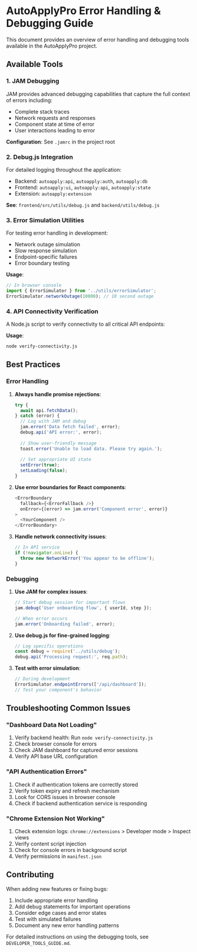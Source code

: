 # AutoApplyPro Error Handling & Debugging Guide

This document provides an overview of error handling and debugging tools available in the AutoApplyPro project.

## Available Tools

### 1. JAM Debugging

JAM provides advanced debugging capabilities that capture the full context of errors including:

- Complete stack traces
- Network requests and responses
- Component state at time of error
- User interactions leading to error

**Configuration**: See `.jamrc` in the project root

### 2. Debug.js Integration

For detailed logging throughout the application:

- Backend: `autoapply:api`, `autoapply:auth`, `autoapply:db`
- Frontend: `autoapply:ui`, `autoapply:api`, `autoapply:state`
- Extension: `autoapply:extension`

**See**: `frontend/src/utils/debug.js` and `backend/utils/debug.js`

### 3. Error Simulation Utilities

For testing error handling in development:

- Network outage simulation
- Slow response simulation
- Endpoint-specific failures
- Error boundary testing

**Usage**:

```javascript
// In browser console
import { ErrorSimulator } from '../utils/errorSimulator';
ErrorSimulator.networkOutage(10000); // 10 second outage
```

### 4. API Connectivity Verification

A Node.js script to verify connectivity to all critical API endpoints:

**Usage**:

```bash
node verify-connectivity.js
```

## Best Practices

### Error Handling

1. **Always handle promise rejections**:

    ```javascript
    try {
      await api.fetchData();
    } catch (error) {
      // Log with JAM and debug
      jam.error('Data fetch failed', error);
      debug.api('API error:', error);
      
      // Show user-friendly message
      toast.error('Unable to load data. Please try again.');
      
      // Set appropriate UI state
      setError(true);
      setLoading(false);
    }
    ```

1. **Use error boundaries for React components**:

    ```javascript
    <ErrorBoundary 
      fallback={<ErrorFallback />}
      onError={(error) => jam.error('Component error', error)}
    >
      <YourComponent />
    </ErrorBoundary>
    ```

1. **Handle network connectivity issues**:

    ```javascript
    // In API service
    if (!navigator.onLine) {
      throw new NetworkError('You appear to be offline');
    }
    ```

### Debugging

1. **Use JAM for complex issues**:

    ```javascript
    // Start debug session for important flows
    jam.debug('User onboarding flow', { userId, step });

    // When error occurs
    jam.error('Onboarding failed', error);
    ```

1. **Use debug.js for fine-grained logging**:

    ```javascript
    // Log specific operations
    const debug = require('../utils/debug');
    debug.api('Processing request:', req.path);
    ```

1. **Test with error simulation**:

    ```javascript
    // During development
    ErrorSimulator.endpointErrors(['/api/dashboard']);
    // Test your component's behavior
    ```

## Troubleshooting Common Issues

### "Dashboard Data Not Loading"

1. Verify backend health: Run `node verify-connectivity.js`
2. Check browser console for errors
3. Check JAM dashboard for captured error sessions
4. Verify API base URL configuration

### "API Authentication Errors"

1. Check if authentication tokens are correctly stored
2. Verify token expiry and refresh mechanism
3. Look for CORS issues in browser console
4. Check if backend authentication service is responding

### "Chrome Extension Not Working"

1. Check extension logs: `chrome://extensions` > Developer mode > Inspect views
2. Verify content script injection
3. Check for console errors in background script
4. Verify permissions in `manifest.json`

## Contributing

When adding new features or fixing bugs:

1. Include appropriate error handling
2. Add debug statements for important operations
3. Consider edge cases and error states
4. Test with simulated failures
5. Document any new error handling patterns

For detailed instructions on using the debugging tools, see `DEVELOPER_TOOLS_GUIDE.md`.
